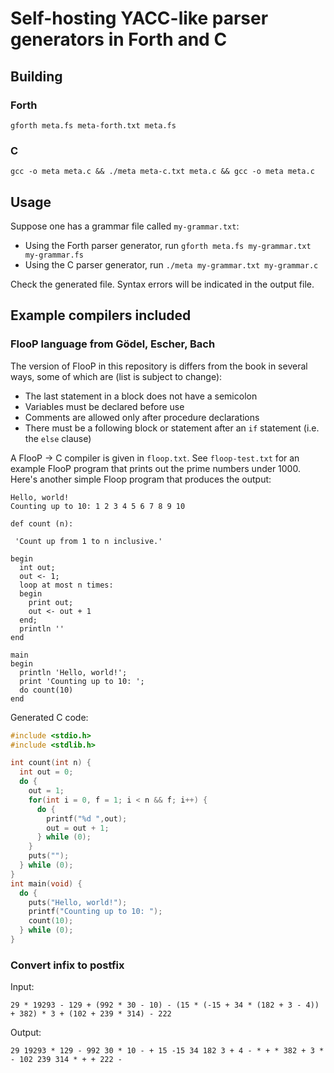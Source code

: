 # Self-hosting YACC-like parser generators in Forth and C

## Building
### Forth
```
gforth meta.fs meta-forth.txt meta.fs
```
### C
```
gcc -o meta meta.c && ./meta meta-c.txt meta.c && gcc -o meta meta.c
```
## Usage
Suppose one has a grammar file called `my-grammar.txt`:
- Using the Forth parser generator, run `gforth meta.fs my-grammar.txt
  my-grammar.fs`
- Using the C parser generator, run `./meta my-grammar.txt
  my-grammar.c`

Check the generated file.  Syntax errors will be indicated in the
output file.
## Example compilers included
### FlooP language from Gödel, Escher, Bach
The version of FlooP in this repository is differs from the book in
several ways, some of which are (list is subject to change):
- The last statement in a block does not have a semicolon
- Variables must be declared before use
- Comments are allowed only after procedure declarations
- There must be a following block or statement after an `if` statement
  (i.e. the `else` clause)

A FlooP → C compiler is given in `floop.txt`.  See `floop-test.txt`
for an example FlooP program that prints out the prime numbers
under 1000. Here's another simple Floop program that produces the
output:
```
Hello, world!
Counting up to 10: 1 2 3 4 5 6 7 8 9 10 
```
```
def count (n):

 'Count up from 1 to n inclusive.'

begin
  int out;
  out <- 1;
  loop at most n times:
  begin
    print out;
    out <- out + 1
  end;
  println ''
end

main
begin
  println 'Hello, world!';
  print 'Counting up to 10: ';
  do count(10)
end
```
Generated C code:
```c
#include <stdio.h>
#include <stdlib.h>

int count(int n) {
  int out = 0;
  do {
    out = 1;
    for(int i = 0, f = 1; i < n && f; i++) {
      do {
        printf("%d ",out);
        out = out + 1;
      } while (0);
    }
    puts("");
  } while (0);
}
int main(void) {
  do {
    puts("Hello, world!");
    printf("Counting up to 10: ");
    count(10);
  } while (0);
}
```
### Convert infix to postfix
Input:
```
29 * 19293 - 129 + (992 * 30 - 10) - (15 * (-15 + 34 * (182 + 3 - 4)) + 382) * 3 + (102 + 239 * 314) - 222
```
Output:
```
29 19293 * 129 - 992 30 * 10 - + 15 -15 34 182 3 + 4 - * + * 382 + 3 * - 102 239 314 * + + 222 - 
```
